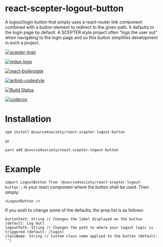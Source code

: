 # react-scepter-logout-button

A logout/login button that simply uses a react-router link component combined with a button element to redirect to the given path. It defaults to the login page by default. A SCEPTER style project often "logs the user out" when navigating to the login page and so this button simplifies development in such a project.

[![scepter-logo](http://res.cloudinary.com/source-4-society/image/upload/v1519221119/scepter_hzpcqt.png)](https://github.com/source4societyorg/SCEPTER-core)

[![redux-logo](https://raw.githubusercontent.com/reactjs/redux/master/logo/logo-title-dark.png)](https://github.com/reactjs/redux)

[![react-boilerplate](https://github.com/react-boilerplate/brand/blob/master/assets/logo.png)](https://gihub.com/react-boilerplate)

[![airbnb-codestyle](https://camo.githubusercontent.com/1c5c800fbdabc79cfaca8c90dd47022a5b5c7486/68747470733a2f2f696d672e736869656c64732e696f2f62616467652f636f64652532307374796c652d616972626e622d627269676874677265656e2e7376673f7374796c653d666c61742d737175617265)](https://github.com/airbnb/javascript)

[![Build Status](https://travis-ci.org/source4societyorg/react-scepter-logout-button.svg?branch=master)](https://travis-ci.org/source4societyorg/react-scepter-logout-button)

[![codecov](https://codecov.io/gh/source4societyorg/react-scepter-logout-button/branch/master/graph/badge.svg)](https://codecov.io/gh/source4societyorg/react-scepter-logout-button)

# Installation

    npm install @source4society/react-scepter-logout-button

or

    yarn add @source4society/react-scepter-logout-button

# Example

`import LogoutButton from '@source4society/react-scepter-logout-button';` in your react component where the button shall be used. Then simply:

    <LogoutButton />

If you wish to change some of the defaults, the prop list is as follows:

    buttonText: String // Changes the label displayed on the button (default: Log Out)
    logoutPath: String // Changes the path to where your logout logic is triggered (default: /login)
    className: String // Custom class name applied to the button (default: '')